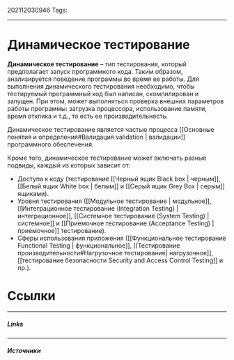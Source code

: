 202112030946
Tags:
___
# Динамическое тестирование
**Динамическое тестирование** – тип тестирования, который предполагает запуск программного кода. Таким образом, анализируется поведение программы во время ее работы.
Для выполнения динамического тестирования необходимо, чтобы тестируемый программный код был написан, скомпилирован и запущен. При этом, может выполняться проверка внешних параметров работы программы: загрузка процессора, использование памяти, время отклика и т.д., то есть ее производительность.

Динамическое тестирование является частью процесса [[Основные понятия и определения#Валидация validation | валидации]] программного обеспечения.


Кроме того, динамическое тестирование может включать разные подвиды, каждый из которых зависит от:

-   Доступа к коду (тестирование [[Черный ящик Black box | черным]], [[Белый ящик White box | белым]] и [[Серый ящик Grey Box | серым]] ящиками).
-   Уровня тестирования ([[Модульное тестирование | модульное]], [[Интеграционное тестирование (Integration Testing) | интеграционное]], [[Системное тестирование (System Testing) | системное]] и [[Приемочное тестирование (Acceptance Testing) | приемочное]] тестирование).
-   Сферы использования приложения ([[Функциональное тестирование Functional Testing |  функциональное]], [[Тестирование производительности#Нагрузочное тестирование| нагрузочное]], [[тестирование безопасности Security and Access Control Testing]] и пр.).

# Ссылки
___
##### Links


---
##### Источники
